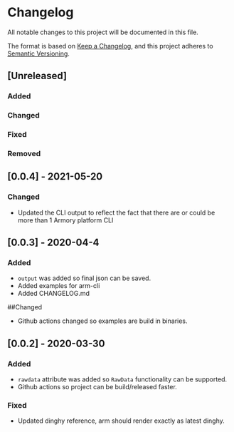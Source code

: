 # Changelog
All notable changes to this project will be documented in this file.

The format is based on [Keep a Changelog](https://keepachangelog.com/en/1.0.0/),
and this project adheres to [Semantic Versioning](https://semver.org/spec/v2.0.0.html).

## [Unreleased]
### Added

### Changed

### Fixed

### Removed

## [0.0.4] - 2021-05-20
### Changed
- Updated the CLI output to reflect the fact that there are or could be more than 1 Armory platform CLI 

## [0.0.3] - 2020-04-4
### Added
- `output` was added so final json can be saved.
- Added examples for arm-cli
- Added CHANGELOG.md

##Changed
- Github actions changed so examples are build in binaries. 


## [0.0.2] - 2020-03-30
### Added
- `rawdata` attribute was added so `RawData` functionality can be supported.
- Github actions so project can be build/released faster.

### Fixed
- Updated dinghy reference, arm should render exactly as latest dinghy.